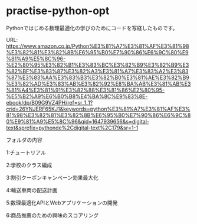 # practise-python-opt
Pythonではじめる数理最適化の学びのためにコードを写経したものです。

URL:
https://www.amazon.co.jp/Python%E3%81%A7%E3%81%AF%E3%81%98%E3%82%81%E3%82%8B%E6%95%B0%E7%90%86%E6%9C%80%E9%81%A9%E5%8C%96-%E2%80%95%E3%82%B1%E3%83%BC%E3%82%B9%E3%82%B9%E3%82%BF%E3%83%87%E3%82%A3%E3%81%A7%E3%83%A2%E3%83%87%E3%83%AA%E3%83%B3%E3%82%B0%E3%81%AE%E3%82%B9%E3%82%AD%E3%83%AB%E3%82%92%E8%BA%AB%E3%81%AB%E3%81%A4%E3%81%91%E3%82%88%E3%81%86%E2%80%95-%E5%B2%A9%E6%B0%B8%E4%BA%8C%E9%83%8E-ebook/dp/B09G9VZ4PH/ref=sr_1_1?crid=26YNJERF65KJ1&keywords=python%E3%81%A7%E3%81%AF%E3%81%98%E3%82%81%E3%82%8B%E6%95%B0%E7%90%86%E6%9C%80%E9%81%A9%E5%8C%96&qid=1647939656&s=digital-text&sprefix=pythonde%2Cdigital-text%2C179&sr=1-1

フォルダの内容

1:チュートリアル

2:学校のクラス編成

3:割引クーポンキャンペーン効果最大化

4:輸送車両の配送計画

5:数理最適化APIとWebアプリケーションの開発

6:商品推薦のための興味のスコアリング
